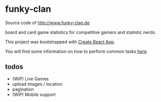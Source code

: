 # funky-clan

Source code of http://www.funky-clan.de

board and card game statistics for competitive gamers and statistic nerds.

This project was bootstrapped with [Create React App](https://github.com/facebook/create-react-app).

You will find some information on how to perform common tasks [here](https://github.com/facebook/create-react-app/blob/master/packages/react-scripts/template/README.md).

## todos

* (WiP) Live Games
* upload images / location
* pagination
* (WiP) Mobile support